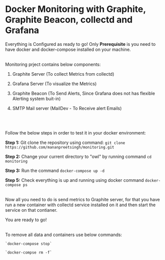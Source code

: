 # Docker Monitoring with Graphite, Graphite Beacon, collectd and Grafana

Everything is Configured as ready to go! Only **Prerequisite** is you need to have docker and docker-compose installed on your machine.
<br/> <br />

Monitoring prject contains below components: 

1. Graphite Server (To collect Metrics from collectd)

2. Grafana Server (To visualize the Metrics)

3. Graphite Beacon (To Send Alerts, Since Grafana does not has flexible Alerting system buit-in)

4. SMTP Mail server (MailDev - To Receive alert Emails)

 <br /> <br />

Follow the below steps in order to test it in your docker environment:

**Step 1:** Git clone the repository using command: `git clone https://github.com/mananpreetsingh/monitoring.git`

**Step 2:** Change your current directory to "owl" by running command `cd monitoring`

**Step 3:** Run the command `docker-compose up -d`

**Step 5:** Check everything is up and running using docker command `docker-compose ps`
 <br /> <br />

Now all you need to do is send metrics to Graphite server, for that you have run a new container with collectd service installed on it and then start the service on that contianer.

You are ready to go!
 <br /> <br />

To remove all data and containers use below commands:

	`docker-compose stop`

	`docker-compse rm -f`
